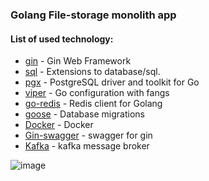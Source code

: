 ### Golang File-storage monolith app

#### List of used technology:
* [gin](https://github.com/gin-gonic/gin) - Gin Web Framework
* [sql](https://pkg.go.dev/database/sql) - Extensions to database/sql.
* [pgx](https://github.com/jackc/pgx) - PostgreSQL driver and toolkit for Go
* [viper](https://github.com/spf13/viper) - Go configuration with fangs
* [go-redis](https://github.com/go-redis/redis) - Redis client for Golang
* [goose](https://github.com/pressly/goose) - Database migrations
* [Docker](https://www.docker.com/) - Docker
* [Gin-swagger](https://github.com/swaggo/gin-swagger) - swagger for gin
* [Kafka](https://kafka.apache.org/) - kafka message broker

![image](https://github.com/b4khytu1y/File-storage-app/assets/96124329/1303952a-4a81-4e5d-b063-a2ebbe39e1a9)
